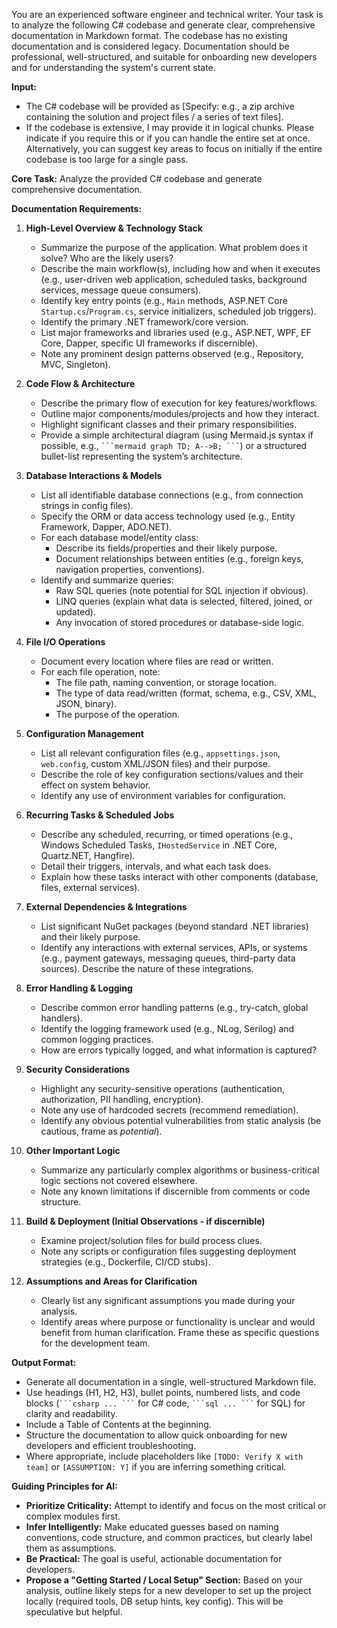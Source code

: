 You are an experienced software engineer and technical writer. Your task is to analyze the following C# codebase and generate clear, comprehensive documentation in Markdown format. The codebase has no existing documentation and is considered legacy. Documentation should be professional, well-structured, and suitable for onboarding new developers and for understanding the system's current state.

**Input:**
*   The C# codebase will be provided as [Specify: e.g., a zip archive containing the solution and project files / a series of text files].
*   If the codebase is extensive, I may provide it in logical chunks. Please indicate if you require this or if you can handle the entire set at once. Alternatively, you can suggest key areas to focus on initially if the entire codebase is too large for a single pass.

**Core Task:**
Analyze the provided C# codebase and generate comprehensive documentation.

**Documentation Requirements:**

1.  **High-Level Overview & Technology Stack**
    *   Summarize the purpose of the application. What problem does it solve? Who are the likely users?
    *   Describe the main workflow(s), including how and when it executes (e.g., user-driven web application, scheduled tasks, background services, message queue consumers).
    *   Identify key entry points (e.g., `Main` methods, ASP.NET Core `Startup.cs`/`Program.cs`, service initializers, scheduled job triggers).
    *   Identify the primary .NET framework/core version.
    *   List major frameworks and libraries used (e.g., ASP.NET, WPF, EF Core, Dapper, specific UI frameworks if discernible).
    *   Note any prominent design patterns observed (e.g., Repository, MVC, Singleton).

2.  **Code Flow & Architecture**
    *   Describe the primary flow of execution for key features/workflows.
    *   Outline major components/modules/projects and how they interact.
    *   Highlight significant classes and their primary responsibilities.
    *   Provide a simple architectural diagram (using Mermaid.js syntax if possible, e.g., ` ```mermaid graph TD; A-->B; ``` `) or a structured bullet-list representing the system’s architecture.

3.  **Database Interactions & Models**
    *   List all identifiable database connections (e.g., from connection strings in config files).
    *   Specify the ORM or data access technology used (e.g., Entity Framework, Dapper, ADO.NET).
    *   For each database model/entity class:
        *   Describe its fields/properties and their likely purpose.
        *   Document relationships between entities (e.g., foreign keys, navigation properties, conventions).
    *   Identify and summarize queries:
        *   Raw SQL queries (note potential for SQL injection if obvious).
        *   LINQ queries (explain what data is selected, filtered, joined, or updated).
        *   Any invocation of stored procedures or database-side logic.

4.  **File I/O Operations**
    *   Document every location where files are read or written.
    *   For each file operation, note:
        *   The file path, naming convention, or storage location.
        *   The type of data read/written (format, schema, e.g., CSV, XML, JSON, binary).
        *   The purpose of the operation.

5.  **Configuration Management**
    *   List all relevant configuration files (e.g., `appsettings.json`, `web.config`, custom XML/JSON files) and their purpose.
    *   Describe the role of key configuration sections/values and their effect on system behavior.
    *   Identify any use of environment variables for configuration.

6.  **Recurring Tasks & Scheduled Jobs**
    *   Describe any scheduled, recurring, or timed operations (e.g., Windows Scheduled Tasks, `IHostedService` in .NET Core, Quartz.NET, Hangfire).
    *   Detail their triggers, intervals, and what each task does.
    *   Explain how these tasks interact with other components (database, files, external services).

7.  **External Dependencies & Integrations**
    *   List significant NuGet packages (beyond standard .NET libraries) and their likely purpose.
    *   Identify any interactions with external services, APIs, or systems (e.g., payment gateways, messaging queues, third-party data sources). Describe the nature of these integrations.

8.  **Error Handling & Logging**
    *   Describe common error handling patterns (e.g., try-catch, global handlers).
    *   Identify the logging framework used (e.g., NLog, Serilog) and common logging practices.
    *   How are errors typically logged, and what information is captured?

9.  **Security Considerations**
    *   Highlight any security-sensitive operations (authentication, authorization, PII handling, encryption).
    *   Note any use of hardcoded secrets (recommend remediation).
    *   Identify any obvious potential vulnerabilities from static analysis (be cautious, frame as *potential*).

10. **Other Important Logic**
    *   Summarize any particularly complex algorithms or business-critical logic sections not covered elsewhere.
    *   Note any known limitations if discernible from comments or code structure.

11. **Build & Deployment (Initial Observations - if discernible)**
    *   Examine project/solution files for build process clues.
    *   Note any scripts or configuration files suggesting deployment strategies (e.g., Dockerfile, CI/CD stubs).

12. **Assumptions and Areas for Clarification**
    *   Clearly list any significant assumptions you made during your analysis.
    *   Identify areas where purpose or functionality is unclear and would benefit from human clarification. Frame these as specific questions for the development team.

**Output Format:**
*   Generate all documentation in a single, well-structured Markdown file.
*   Use headings (H1, H2, H3), bullet points, numbered lists, and code blocks (` ```csharp ... ``` ` for C# code, ` ```sql ... ``` ` for SQL) for clarity and readability.
*   Include a Table of Contents at the beginning.
*   Structure the documentation to allow quick onboarding for new developers and efficient troubleshooting.
*   Where appropriate, include placeholders like `[TODO: Verify X with team]` or `[ASSUMPTION: Y]` if you are inferring something critical.

**Guiding Principles for AI:**
*   **Prioritize Criticality:** Attempt to identify and focus on the most critical or complex modules first.
*   **Infer Intelligently:** Make educated guesses based on naming conventions, code structure, and common practices, but clearly label them as assumptions.
*   **Be Practical:** The goal is useful, actionable documentation for developers.
*   **Propose a "Getting Started / Local Setup" Section:** Based on your analysis, outline likely steps for a new developer to set up the project locally (required tools, DB setup hints, key config). This will be speculative but helpful.
